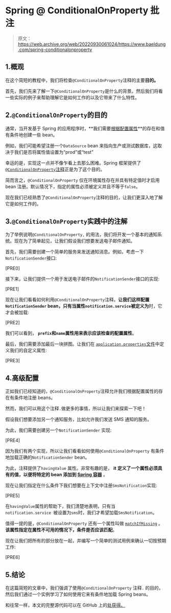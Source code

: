 # Spring @ ConditionalOnProperty 批注

> 原文：<https://web.archive.org/web/20220930061024/https://www.baeldung.com/spring-conditionalonproperty>

## 1.概观

在这个简短的教程中，我们将检查`@ConditionalOnProperty`注释的主要**目的。**

首先，我们先来了解一下`@ConditionalOnProperty`是什么的背景。然后我们将看一些实际的例子来帮助理解它是如何工作的以及它带来了什么特性。

## 2.`@ConditionalOnProperty`的目的

通常，当开发基于 Spring 的应用程序时，**我们需要[根据配置属性](/web/20221031142400/https://www.baeldung.com/spring-bean)**的存在和值有条件地创建一些 bean。

例如，我们可能希望注册一个`DataSource` bean 来指向生产或测试数据库，这取决于我们是否将属性值设置为“prod”或“test”

幸运的是，实现这一点并不像乍看上去那么困难。Spring 框架提供了 [`@ConditionalOnProperty`注释](/web/20221031142400/https://www.baeldung.com/spring-boot-custom-auto-configuration#3-property-conditions)正是为了这个目的。

简而言之，`@ConditionalOnProperty` 仅在环境属性存在并具有特定值时才启用 bean 注册。默认情况下，指定的属性必须被定义并且不等于`false`。

现在我们已经熟悉了`@ConditionalOnProperty`注释的目的，让我们更深入地了解它是如何工作的。

## 3.`@ConditionalOnProperty`实践中的注解

为了举例说明`@ConditionalOnProperty,` 的用法，我们将开发一个基本的通知系统。现在为了简单起见，让我们假设我们想要发送电子邮件通知。

首先，我们需要创建一个简单的服务来发送通知消息。例如，考虑一下`NotificationSender`接口:

[PRE0]

接下来，让我们提供一个用于发送电子邮件的`NotificationSender`接口的实现:

[PRE1]

现在让我们看看如何利用`@ConditionalOnProperty`注释。**让我们这样配置`NotificationSender` bean，只有当属性`notification.service`被定义为**时，它才会被加载:

[PRE2]

我们可以看到， **`prefix`和`name`属性用来表示应该检查的配置属性**。

最后，我们需要添加最后一块拼图。让我们在 [`application.properties`文件](/web/20221031142400/https://www.baeldung.com/properties-with-spring#1-applicationproperties---the-default-property-file)中定义我们的自定义属性:

[PRE3]

## 4.高级配置

正如我们已经知道的，`@ConditionalOnProperty`注释允许我们根据配置属性的存在有条件地注册 beans。

然而，我们可以用这个注释`.`做更多的事情，所以让我们来探索一下吧！

假设我们想要添加另一个通知服务，比如允许我们发送 SMS 通知的服务。

为此，我们需要创建另一个`NotificationSender` 实现:

[PRE4]

因为我们有两个实现，所以让我们看看如何使用`@ConditionalOnProperty` 有条件地加载正确的`NotificationSender` bean。

为此，注释提供了`havingValue` 属性。非常有趣的是， **it** **定义了一个属性必须具有的值，以便将特定的 bean 添加到 [Spring 容器](/web/20221031142400/https://www.baeldung.com/inversion-control-and-dependency-injection-in-spring#the-spring-ioc-container)** 。

现在让我们指定在什么条件下我们想要在上下文中注册`SmsNotification`实现:

[PRE5]

在`havingValue`属性的帮助下，我们清楚地表明，只有当`notification.service `被设置为`sms`时，我们才希望加载`SmsNotification`。

值得一提的是，`@ConditionalOnProperty` 还有一个属性叫做 [`matchIfMissing`](https://web.archive.org/web/20221031142400/https://docs.spring.io/spring-boot/docs/current/api/org/springframework/boot/autoconfigure/condition/ConditionalOnProperty.html#matchIfMissing--) 。**该属性指定在属性不可用的情况下，条件是否应该匹配**。

现在让我们把所有的部分放在一起，并编写一个简单的测试用例来确认一切按预期工作:

[PRE6]

## 5.结论

在这篇简短的文章中，我们强调了使用`@ConditionalOnProperty` 注释`.` 的目的，然后我们通过一个实例学习了如何使用它来有条件地加载 Spring beans。

和往常一样，本文的完整源代码可以在 GitHub 上的[处获得。](https://web.archive.org/web/20221031142400/https://github.com/eugenp/tutorials/tree/master/spring-boot-modules/spring-boot-autoconfiguration)